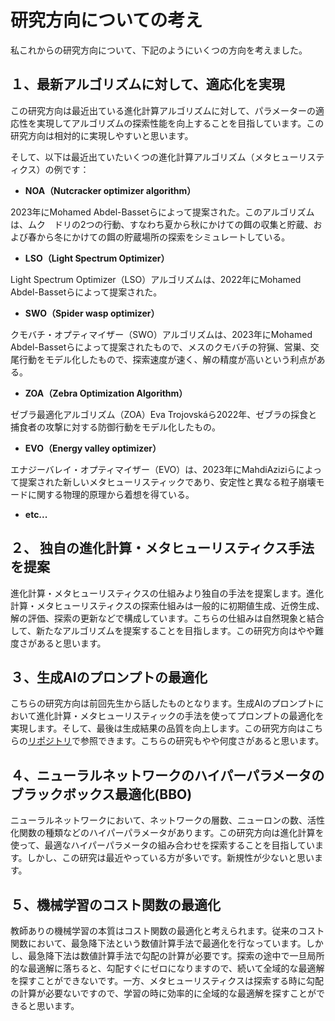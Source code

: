 # 研究方向についての考え

私これからの研究方向について、下記のようにいくつの方向を考えました。

## １、最新アルゴリズムに対して、適応化を実現

この研究方向は最近出ている進化計算アルゴリズムに対して、パラメーターの適応性を実現してアルゴリズムの探索性能を向上することを目指しています。この研究方向は相対的に実現しやすいと思います。

そして、以下は最近出ていたいくつの進化計算アルゴリズム（メタヒューリスティクス）の例です：

- **NOA（Nutcracker optimizer algorithm）**
  

2023年にMohamed Abdel-Bassetらによって提案された。このアルゴリズムは、ムク　ドリの2つの行動、すなわち夏から秋にかけての餌の収集と貯蔵、および春から冬にかけての餌の貯蔵場所の探索をシミュレートしている。

- **LSO（Light Spectrum Optimizer）**
  

Light Spectrum Optimizer（LSO）アルゴリズムは、2022年にMohamed Abdel-Bassetらによって提案された。

- **SWO（Spider wasp optimizer）**
  

クモバチ・オプティマイザー（SWO）アルゴリズムは、2023年にMohamed Abdel-Bassetらによって提案されたもので、メスのクモバチの狩猟、営巣、交尾行動をモデル化したもので、探索速度が速く、解の精度が高いという利点がある。

- **ZOA（Zebra Optimization Algorithm）**
  

ゼブラ最適化アルゴリズム（ZOA）Eva Trojovskáら2022年、ゼブラの採食と捕食者の攻撃に対する防御行動をモデル化したもの。

- **EVO（Energy valley optimizer）**
  

エナジーバレイ・オプティマイザー（EVO）は、2023年にMahdiAziziらによって提案された新しいメタヒューリスティックであり、安定性と異なる粒子崩壊モードに関する物理的原理から着想を得ている。

- **etc...**
  

## ２、 独自の進化計算・メタヒューリスティクス手法を提案

進化計算・メタヒューリスティクスの仕組みより独自の手法を提案します。進化計算・メタヒューリスティクスの探索仕組みは一般的に初期値生成、近傍生成、解の評価、探索の更新などで構成しています。こちらの仕組みは自然現象と結合して、新たなアルゴリズムを提案することを目指します。この研究方向はやや難度さがあると思います。

## ３、生成AIのプロンプトの最適化

こちらの研究方向は前回先生から話したものとなります。生成AIのプロンプトにおいて進化計算・メタヒューリスティックの手法を使ってプロンプトの最適化を実現します。そして、最後は生成結果の品質を向上します。この研究方向はこちらの[リポジトリ](https://github.com/soyo123/The-optimization-of-prompt)で参照できます。こちらの研究もやや何度さがあると思います。

## ４、ニューラルネットワークのハイパーパラメータのブラックボックス最適化(BBO)

ニューラルネットワークにおいて、ネットワークの層数、ニューロンの数、活性化関数の種類などのハイパーパラメータがあります。この研究方向は進化計算を使って、最適なハイパーパラメータの組み合わせを探索することを目指しています。しかし、この研究は最近やっている方が多いです。新規性が少ないと思います。

## ５、機械学習のコスト関数の最適化

教師ありの機械学習の本質はコスト関数の最適化と考えられます。従来のコスト関数において、最急降下法という数値計算手法で最適化を行なっています。しかし、最急降下法は数値計算手法で勾配の計算が必要です。探索の途中で一旦局所的な最適解に落ちると、勾配すぐにゼロになりますので、続いて全域的な最適解を探すことができないです。一方、メタヒューリスティクスは探索する時に勾配の計算が必要ないですので、学習の時に効率的に全域的な最適解を探すことができると思います。
